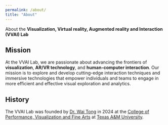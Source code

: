 ```yaml
---
permalink: /about/
title: "About"
---
```

About the **Visualization, Virtual reality, Augmented reality and Interaction (VVAI) Lab**

## Mission

At the VVAI Lab, we are passionate about advancing the frontiers of **visualization**, **AR/VR technology**, and **human-computer interaction**. Our mission is to explore and develop cutting-edge interaction techniques and immersive technologies that empower individuals and teams to engage in more efficient and effective visual exploration and analytics.

<!-- ## How to pronounce?

The first two letters of the lab name, "VV", can be viewed as "W".
So VVAI can be pronounced as "WAI" (pronounced as "why") Lab. -->

## History

The VVAI Lab was founded by [Dr. Wai Tong](https://wtong2017.github.io/) in 2024 at the [College of Performance, Visualization and Fine Arts](https://pvfa.tamu.edu/) at [Texas A&M University](https://www.tamu.edu/).